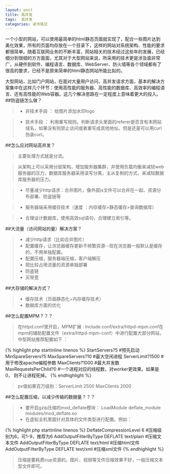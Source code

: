 ```yaml
---
layout: post
title: 高并发
tags:  高并发
categories: 读书笔记
---
```


一个小型的网站，可以使用最简单的html静态页面就实现了，配合一些图片达到美化效果，所有的页面均存放在一个目录下，这样的网站对系统架构、性能的要求都很简单。随着互联网业务的不断丰富，网站相关的技术经过这些年的发展，已经细分到很细的方方面面，尤其对于大型网站来说，所采用的技术更是涉及面非常广，从硬件到软件、编程语言、数据库、WebServer、防火墙等各个领域都有了很高的要求，已经不是原来简单的html静态网站所能比拟的。

大型网站，比如门户网站，在面对大量用户访问、高并发请求方面，基本的解决方案集中在这样几个环节：使用高性能的服务器、高性能的数据库、高效率的编程语言、还有高性能的Web容器。这几个解决思路在一定程度上意味着更大的投入。
##防盗链怎么做？

> - 非技术手段 ： 给图片添加水印logo

> - 技术手段   ： 利用重写规则。判断请求头里面的referer是否含有本网站域名，如果没有则禁止访问或者重写成其他地址。但是还是可以用curl伪装curl。

##怎么应对网站高并发？

> 主要处理方式就是分流。

> 从架构上可以采用分层架构，增加服务器集群，并使用负载均衡来减轻web服务器的压力，数据库服务器采用读写分离，主从复制的方式，来减轻数据库服务器的压力。

> - 尽量减少http请求：合并图片，像外部js文件可以合并在一起、资源分布部署、防盗链等

> - 服务器端采用缓存技术（速度 ：内存缓存>静态缓存>查询数据库）

> - 合理设计数据库，使用高效sql语句，合理建立索引等。

##大流量（访问网站的量）解决方案？
> - 减少http请求（比如合并图片）
> - 配置缓存，让浏览器缓存更新不频繁资源--现在浏览器一般默认是缓存的，不用单独配置。
> - 配置压缩，服务器端压缩，客户端解压
> - 把比较占用流量的资源单独部署
> - 防盗链
> - 买带宽

##大存储的解决方式？
> - 缓存技术（页面静态化+内存缓存技术）
> - 数据库方面的优化




##怎么配置MPM？？？
> 在httpd.conf里开启，MPM扩展  : Include conf/extra/httpd-mpm.conf在mpm的辅助配置文件（extra/httpd-mpm-conf）中进行配置大部分网站，中型网站推荐配置如下 ：


{% highlight php startinline linenos %} 
	<IfModule mpm_prefork_module>
		StartServers?5  		   #预先启动
		MinSpareServers?5
		MaxSpareServers?10 		#最大空闲进程
		ServerLimit?1500  		 #用于修改apache编程参数
		MaxClients?1000  		  #最大并发数
		MaxRequestsPerChild?0      #一个进程对应的线程数，对worker更效果。如果是0， 则不让进程死掉。 
	</IfModule>
{% endhighlight %}

> pv值如果百万级别：ServerLimit  2500		MaxClients 2000


##怎么配置压缩，以减少传输的数据量？？？
> - 要开启gzip压缩的mod_deflate模块： LoadModule deflate_module modules/mod_deflate.so
> - 在虚拟主机里面针对具体的文件类型进行配置。例如：

{% highlight php startinline linenos %} 
	<ifmodule mod_deflate.c> 
	DeflateCompressionLevel 6       #压缩级别为6，可1-9，推荐为6 
	AddOutputFilterByType DEFLATE text/plain  #压缩文本文件 
	AddOutputFilterByType DEFLATE text/html  #压缩html文件 
	AddOutputFilterByType DEFLATE text/xml   #压缩xml文件
	</ifmodule>
{% endhighlight %}
	
> 压缩是要耗费cup资源的，图片、视频等文件压缩效果不好，一般压缩文本型文件即可。

